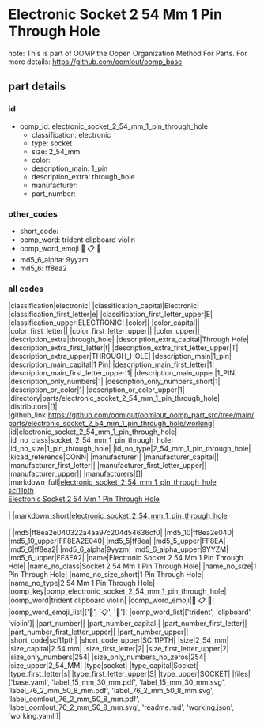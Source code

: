 # Electronic Socket 2 54 Mm 1 Pin Through Hole  

note: This is part of OOMP the Oopen Organization Method For Parts. For more details: https://github.com/oomlout/oomp_base

##  part details





### id
* oomp_id: electronic_socket_2_54_mm_1_pin_through_hole
  * classification: electronic
  * type: socket
  * size: 2_54_mm
  * color: 
  * description_main: 1_pin
  * description_extra: through_hole
  * manufacturer: 
  * part_number: 

### other_codes
* short_code: 
* oomp_word: trident clipboard violin
* oomp_word_emoji :trident: :clipboard: :violin:
* md5_6_alpha: 9yyzm
* md5_6: ff8ea2

### all codes 
|classification|electronic|
|classification_capital|Electronic|
|classification_first_letter|e|
|classification_first_letter_upper|E|
|classification_upper|ELECTRONIC|
|color||
|color_capital||
|color_first_letter||
|color_first_letter_upper||
|color_upper||
|description_extra|through_hole|
|description_extra_capital|Through Hole|
|description_extra_first_letter|t|
|description_extra_first_letter_upper|T|
|description_extra_upper|THROUGH_HOLE|
|description_main|1_pin|
|description_main_capital|1 Pin|
|description_main_first_letter|1|
|description_main_first_letter_upper|1|
|description_main_upper|1_PIN|
|description_only_numbers|1|
|description_only_numbers_short|1|
|description_or_color|1|
|description_or_color_upper|1|
|directory|parts/electronic_socket_2_54_mm_1_pin_through_hole|
|distributors|[]|
|github_link|https://github.com/oomlout/oomlout_oomp_part_src/tree/main/parts/electronic_socket_2_54_mm_1_pin_through_hole/working|
|id|electronic_socket_2_54_mm_1_pin_through_hole|
|id_no_class|socket_2_54_mm_1_pin_through_hole|
|id_no_size|1_pin_through_hole|
|id_no_type|2_54_mm_1_pin_through_hole|
|kicad_reference|CONN|
|manufacturer||
|manufacturer_capital||
|manufacturer_first_letter||
|manufacturer_first_letter_upper||
|manufacturer_upper||
|manufacturers|[]|
|markdown_full|[electronic_socket_2_54_mm_1_pin_through_hole](https://github.com/oomlout/oomlout_oomp_part_src/tree/main/parts/electronic_socket_2_54_mm_1_pin_through_hole/working)<br>[sci11pth](https://github.com/oomlout/oomlout_oomp_part_src/tree/main/parts/electronic_socket_2_54_mm_1_pin_through_hole/working)<br>[Electronic Socket 2 54 Mm 1 Pin Through Hole](https://github.com/oomlout/oomlout_oomp_part_src/tree/main/parts/electronic_socket_2_54_mm_1_pin_through_hole/working)<br><br>|
|markdown_short|[electronic_socket_2_54_mm_1_pin_through_hole](https://github.com/oomlout/oomlout_oomp_part_src/tree/main/parts/electronic_socket_2_54_mm_1_pin_through_hole/working)<br><br>|
|md5|ff8ea2e040322a4aa97c204d54636cf0|
|md5_10|ff8ea2e040|
|md5_10_upper|FF8EA2E040|
|md5_5|ff8ea|
|md5_5_upper|FF8EA|
|md5_6|ff8ea2|
|md5_6_alpha|9yyzm|
|md5_6_alpha_upper|9YYZM|
|md5_6_upper|FF8EA2|
|name|Electronic Socket 2 54 Mm 1 Pin Through Hole|
|name_no_class|Socket 2 54 Mm 1 Pin Through Hole|
|name_no_size|1 Pin Through Hole|
|name_no_size_short|1 Pin Through Hole|
|name_no_type|2 54 Mm 1 Pin Through Hole|
|oomp_key|oomp_electronic_socket_2_54_mm_1_pin_through_hole|
|oomp_word|trident clipboard violin|
|oomp_word_emoji|:trident: :clipboard: :violin:|
|oomp_word_emoji_list|[':trident:', ':clipboard:', ':violin:']|
|oomp_word_list|['trident', 'clipboard', 'violin']|
|part_number||
|part_number_capital||
|part_number_first_letter||
|part_number_first_letter_upper||
|part_number_upper||
|short_code|sci11pth|
|short_code_upper|SCI11PTH|
|size|2_54_mm|
|size_capital|2.54 mm|
|size_first_letter|2|
|size_first_letter_upper|2|
|size_only_numbers|254|
|size_only_numbers_no_zeros|254|
|size_upper|2_54_MM|
|type|socket|
|type_capital|Socket|
|type_first_letter|s|
|type_first_letter_upper|S|
|type_upper|SOCKET|
|files|['base.yaml', 'label_15_mm_30_mm.pdf', 'label_15_mm_30_mm.svg', 'label_76_2_mm_50_8_mm.pdf', 'label_76_2_mm_50_8_mm.svg', 'label_oomlout_76_2_mm_50_8_mm.pdf', 'label_oomlout_76_2_mm_50_8_mm.svg', 'readme.md', 'working.json', 'working.yaml']|
